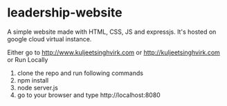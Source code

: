 # leadership-website
A simple website made with HTML, CSS, JS and expressjs. It's hosted on google cloud virtual instance.


Either go to http://www.kuljeetsinghvirk.com or http://kuljeetsinghvirk.com
or Run Locally
1. clone the repo and run following commands
2. npm install
3. node server.js
4. go to your browser and type http://localhost:8080
